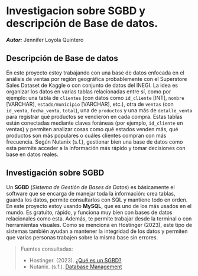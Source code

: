 # Investigacion sobre SGBD y descripción de Base de datos.
_**Autor:**_ Jennifer Loyola Quintero

## Descripción de Base de datos

En este proyecto estoy trabajando con una base de datos enfocada en el análisis de ventas por región geográfica probablemente con el Superstore Sales Dataset de Kaggle o con  conjunto de datos del INEGI. La idea es organizar los datos en varias tablas relacionadas entre sí, como por ejemplo: una tabla de `clientes` (con datos como `id_cliente` [INT], `nombre` [VARCHAR], `estado/municipio` [VARCHAR], etc.), otra de `ventas` (con `id_venta`, `fecha_venta`, `total`), una de `productos` y una más de `detalle_venta` para registrar qué productos se vendieron en cada compra. Estas tablas están conectadas mediante claves foráneas (por ejemplo, `id_cliente` en ventas) y permiten analizar cosas como qué estados venden más, qué productos son más populares o cuáles clientes compran con más frecuencia. Según Nutanix (s.f.), gestionar bien una base de datos como esta permite acceder a la información más rápido y tomar decisiones con base en datos reales.

## Investigación sobre SGBD

Un **SGBD** (_Sistema de Gestión de Bases de Datos_) es básicamente el software que se encarga de manejar toda la información: crea tablas, guarda los datos, permite consultarlos con SQL y mantiene todo en orden. En este proyecto estoy usando **MySQL**, que es uno de los más usados en el mundo. Es gratuito, rápido, y funciona muy bien con bases de datos relacionales como esta. Además, te permite trabajar desde la terminal o con herramientas visuales. Como se menciona en Hostinger (2023), este tipo de sistemas también ayudan a mantener la integridad de los datos y permiten que varias personas trabajen sobre la misma base sin errores.


> Fuentes consultadas: 
> - Hostinger. (2023). [¿Qué es un SGBD?](https://www.hostinger.com/mx/tutoriales/sgbd) 
> - Nutanix. (s.f.). [Database Management](https://www.nutanix.com/mx/info/database-management)
